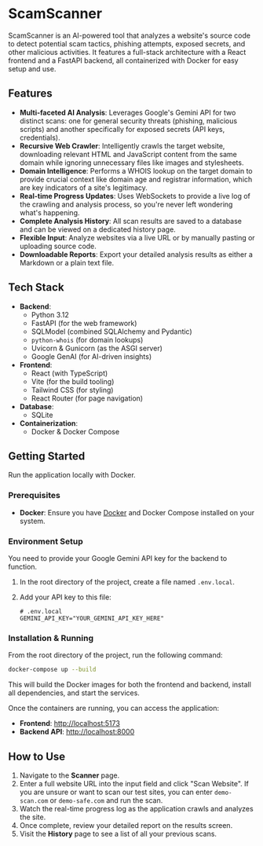 # ScamScanner

ScamScanner is an AI-powered tool that analyzes a website's source code to detect potential scam tactics, phishing attempts, exposed secrets, and other malicious activities. It features a full-stack architecture with a React frontend and a FastAPI backend, all containerized with Docker for easy setup and use.

## Features

  * **Multi-faceted AI Analysis**: Leverages Google's Gemini API for two distinct scans: one for general security threats (phishing, malicious scripts) and another specifically for exposed secrets (API keys, credentials).
  * **Recursive Web Crawler**: Intelligently crawls the target website, downloading relevant HTML and JavaScript content from the same domain while ignoring unnecessary files like images and stylesheets.
  * **Domain Intelligence**: Performs a WHOIS lookup on the target domain to provide crucial context like domain age and registrar information, which are key indicators of a site's legitimacy.
  * **Real-time Progress Updates**: Uses WebSockets to provide a live log of the crawling and analysis process, so you're never left wondering what's happening.
  * **Complete Analysis History**: All scan results are saved to a database and can be viewed on a dedicated history page.
  * **Flexible Input**: Analyze websites via a live URL or by manually pasting or uploading source code.
  * **Downloadable Reports**: Export your detailed analysis results as either a Markdown or a plain text file.

## Tech Stack

  * **Backend**:
      * Python 3.12
      * FastAPI (for the web framework)
      * SQLModel (combined SQLAlchemy and Pydantic)
      * `python-whois` (for domain lookups)
      * Uvicorn & Gunicorn (as the ASGI server)
      * Google GenAI (for AI-driven insights)
  * **Frontend**:
      * React (with TypeScript)
      * Vite (for the build tooling)
      * Tailwind CSS (for styling)
      * React Router (for page navigation)
  * **Database**:
      * SQLite
  * **Containerization**:
      * Docker & Docker Compose

## Getting Started

Run the application locally with Docker.

### Prerequisites

  * **Docker**: Ensure you have [Docker](https://docs.docker.com/get-docker/) and Docker Compose installed on your system.

### Environment Setup

You need to provide your Google Gemini API key for the backend to function.

1.  In the root directory of the project, create a file named `.env.local`.

2.  Add your API key to this file:

    ```
    # .env.local
    GEMINI_API_KEY="YOUR_GEMINI_API_KEY_HERE"
    ```

### Installation & Running

From the root directory of the project, run the following command:

```bash
docker-compose up --build
```

This will build the Docker images for both the frontend and backend, install all dependencies, and start the services.

Once the containers are running, you can access the application:

  * **Frontend**: [http://localhost:5173](https://www.google.com/search?q=http://localhost:5173)
  * **Backend API**: [http://localhost:8000](https://www.google.com/search?q=http://localhost:8000)

## How to Use

1.  Navigate to the **Scanner** page.
2.  Enter a full website URL into the input field and click "Scan Website". If you are unsure or want to scan our test sites, you can enter `demo-scan.com` or `demo-safe.com` and run the scan.
3.  Watch the real-time progress log as the application crawls and analyzes the site.
4.  Once complete, review your detailed report on the results screen.
5.  Visit the **History** page to see a list of all your previous scans.
